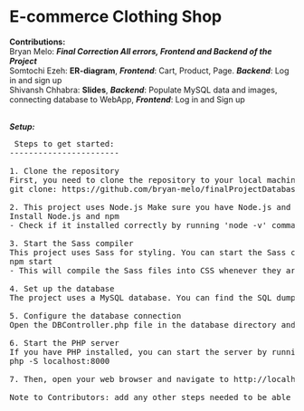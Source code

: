 # E-commerce Clothing Shop
**Contributions:**
<br>Bryan Melo: _**Final Correction All errors, Frontend and Backend of the Project**_
<br>Somtochi Ezeh: **ER-diagram**, **_Frontend_**: Cart, Product, Page. **_Backend_**: Log in and sign up
<br>Shivansh Chhabra: **Slides**, **_Backend_**: Populate MySQL data and images, connecting database to WebApp, **_Frontend_**: Log in and Sign up 


<br>_**Setup:**_
<pre>
 Steps to get started:
-----------------------
 
1. Clone the repository
First, you need to clone the repository to your local machine. You can do this by running the following command in your terminal:
git clone: https://github.com/bryan-melo/finalProjectDatabaseSys

2. This project uses Node.js Make sure you have Node.js and npm installed. If not, you can download and install it from here.
Install Node.js and npm
- Check if it installed correctly by running 'node -v' command in terminal

3. Start the Sass compiler
This project uses Sass for styling. You can start the Sass compiler by running the following command in the HTML Template directory:
npm start
- This will compile the Sass files into CSS whenever they are saved.

4. Set up the database
The project uses a MySQL database. You can find the SQL dump file in the database directory (clothes.sql). Import this file into your MySQL server to set up the database.

5. Configure the database connection
Open the DBController.php file in the database directory and update the $host, $user, $password, and $database variables with your MySQL server details.

6. Start the PHP server
If you have PHP installed, you can start the server by running the following command in the root directory of the project:
php -S localhost:8000

7. Then, open your web browser and navigate to http://localhost:8000 to view the project.
 
Note to Contributors: add any other steps needed to be able to run the project. 
</pre>



